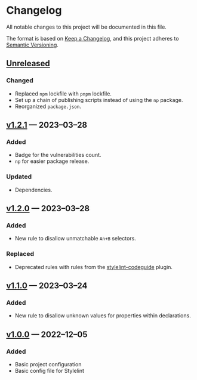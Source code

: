 # Changelog

All notable changes to this project will be documented in this file.

The format is based on [Keep a Changelog](https://keepachangelog.com/en/1.0.0/), and this project adheres to [Semantic Versioning](https://semver.org/spec/v2.0.0.html).

## [Unreleased]

### Changed

- Replaced `npm` lockfile with `pnpm` lockfile.
- Set up a chain of publishing scripts instead of using the `np` package.
- Reorganized `package.json`.

## [v1.2.1] — 2023–03–28

### Added

- Badge for the vulnerabilities count.
- `np` for easier package release.

### Updated

- Dependencies.

## [v1.2.0] — 2023–03–28

### Added

- New rule to disallow unmatchable `An+B` selectors.

### Replaced

- Deprecated rules with rules from the [stylelint-codeguide](https://github.com/firefoxic/stylelint-codeguide/) plugin.

## [v1.1.0] — 2023–03–24

### Added

- New rule to disallow unknown values for properties within declarations.

## [v1.0.0] — 2022–12–05

### Added

- Basic project configuration
- Basic config file for Stylelint

[Unreleased]: https://github.com/firefoxic/gulp-stacksvg/compare/v1.2.1...HEAD
[v1.2.1]: https://github.com/firefoxic/gulp-stacksvg/releases/tag/v1.2.1
[v1.2.0]: https://github.com/firefoxic/gulp-stacksvg/releases/tag/v1.2.0
[v1.1.0]: https://github.com/firefoxic/gulp-stacksvg/releases/tag/v1.1.0
[v1.0.0]: https://github.com/firefoxic/gulp-stacksvg/releases/tag/v1.0.0
